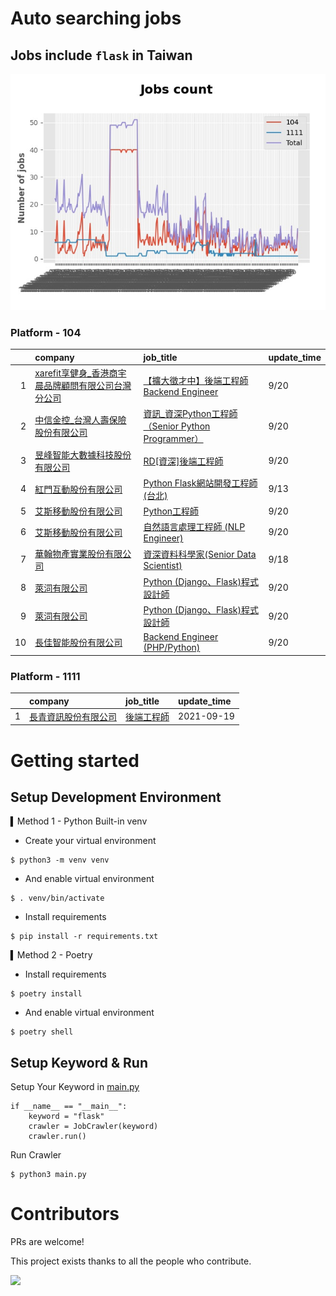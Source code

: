 # Auto searching jobs

## Jobs include `flask` in Taiwan 

 ![image](./doc/plot_img.jpg)


### Platform - 104


|    | company                                                                                            | job_title                                                                                            | update_time   |
|---:|:---------------------------------------------------------------------------------------------------|:-----------------------------------------------------------------------------------------------------|:--------------|
|  1 | [xarefit享健身_香港商宇晨品牌顧問有限公司台灣分公司](https://www.104.com.tw/company/1a2x6blkn9?jobsource=jolist_d_date) | [【擴大徵才中】後端工程師 Backend Engineer](https://www.104.com.tw/job/791ud?jobsource=jolist_d_date)            | 9/20          |
|  2 | [中信金控_台灣人壽保險股份有限公司](https://www.104.com.tw/company/1mtr7vs?jobsource=jolist_d_date)                | [資訊_資深Python工程師（Senior Python Programmer）](https://www.104.com.tw/job/77drj?jobsource=jolist_d_date) | 9/20          |
|  3 | [昱峰智能大數據科技股份有限公司](https://www.104.com.tw/company/1a2x6bkbn6?jobsource=jolist_d_date)               | [RD[資深]後端工程師](https://www.104.com.tw/job/5x0lo?jobsource=jolist_d_date)                              | 9/20          |
|  4 | [紅門互動股份有限公司](https://www.104.com.tw/company/oh4m67k?jobsource=jolist_d_relevance)                  | [Python Flask網站開發工程師(台北)](https://www.104.com.tw/job/6xtfl?jobsource=jolist_d_relevance)             | 9/13          |
|  5 | [艾斯移動股份有限公司](https://www.104.com.tw/company/cv8shww?jobsource=jolist_d_date)                       | [Python工程師](https://www.104.com.tw/job/6nml7?jobsource=jolist_d_date)                                | 9/20          |
|  6 | [艾斯移動股份有限公司](https://www.104.com.tw/company/cv8shww?jobsource=jolist_d_date)                       | [自然語言處理工程師 (NLP Engineer)](https://www.104.com.tw/job/6nmld?jobsource=jolist_d_date)                 | 9/20          |
|  7 | [華翰物產實業股份有限公司](https://www.104.com.tw/company/10xb8hsw?jobsource=jolist_d_date)                    | [資深資料科學家(Senior Data Scientist)](https://www.104.com.tw/job/72vx2?jobsource=jolist_d_date)           | 9/18          |
|  8 | [萊泀有限公司](https://www.104.com.tw/company/1a2x6blg3t?jobsource=jolist_d_date)                        | [Python (Django、Flask)程式設計師](https://www.104.com.tw/job/7cs5e?jobsource=jolist_d_date)               | 9/20          |
|  9 | [萊泀有限公司](https://www.104.com.tw/company/1a2x6blg3t?jobsource=jolist_d_relevance)                   | [Python (Django、Flask)程式設計師](https://www.104.com.tw/job/7cs5e?jobsource=jolist_d_relevance)          | 9/20          |
| 10 | [長佳智能股份有限公司](https://www.104.com.tw/company/1a2x6bkoxb?jobsource=jolist_d_date)                    | [Backend Engineer (PHP/Python)](https://www.104.com.tw/job/716px?jobsource=jolist_d_date)            | 9/20          |

### Platform - 1111


|    | company                                              | job_title                                      | update_time   |
|---:|:-----------------------------------------------------|:-----------------------------------------------|:--------------|
|  1 | [長青資訊股份有限公司](https://www.1111.com.tw/corp/71694811/) | [後端工程師](https://www.1111.com.tw/job/85012186/) | 2021-09-19    |



# Getting started
## Setup Development Environment
▍Method 1 - Python Built-in venv

- Create your virtual environment
```
$ python3 -m venv venv
```
- And enable virtual environment
```
$ . venv/bin/activate
```
- Install requirements
```
$ pip install -r requirements.txt 
```

▍Method 2 - Poetry
- Install requirements
```
$ poetry install
```
- And enable virtual environment
```
$ poetry shell
```

## Setup Keyword & Run

Setup Your Keyword in [main.py](./main.py#L88)
```
if __name__ == "__main__":
    keyword = "flask"
    crawler = JobCrawler(keyword)
    crawler.run()
```

Run Crawler
```
$ python3 main.py
```

# Contributors
PRs are welcome!

This project exists thanks to all the people who contribute.

<a href="https://github.com/hsuanchi/auto-search-flask-job/graphs/contributors">
  <img src="https://contrib.rocks/image?repo=hsuanchi/auto-search-flask-job"/>
</a>
